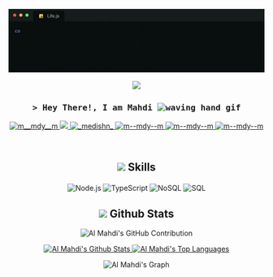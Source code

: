 ![Coding Gif](https://github.com/m-mdy-m/m-mdy-m/blob/main/Life.js.gif)
<p align="center">
  <a href="https://github.com/DenverCoder1/readme-typing-svg"><img src="https://readme-typing-svg.herokuapp.com?font=Time+New+Roman&color=cyan&size=40&center=true&vCenter=true&width=800&height=100&lines=Code+is+Life..&hearts;++;Self-taught+Web+Developer,;Computer+Engineering+Student,;Active+Learner/Researcher,;Love+to+learn+new+stuffs..<3"></a>
</p>
<h3 align="center">
        <samp>&gt; Hey There!, I am 
                <b> Mahdi <img src="https://user-images.githubusercontent.com/72663882/171687151-bb31c996-c9d2-49c8-b593-734946893b23.gif" alt="waving hand gif" aria-hidden="true" width="15" /> </b>
        </samp>
</h3>
<p align="center">
 <a href="https://dev.to/m__mdy__m" target="_blank">
  <img src="https://img.shields.io/badge/dev.to-0A0A0A?style=for-the-badge&logo=dev.to&logoColor=white" alt="m__mdy__m" />
 </a>
 <a href="https://img.shields.io/twitter/url?url=https%3A%2F%2Ftwitter.com%2Fm__mdy__m" target="_blank">
  <img src="https://img.shields.io/badge/Twitter-1DA1F2?style=for-the-badge&logo=twitter&logoColor=white" />
 </a>
 <a href="https://www.instagram.com/_medishn_" target="_blank">
  <img src="https://img.shields.io/badge/Instagram-e1306c?style=for-the-badge&logo=instagram&logoColor=white" alt="_medishn_" />
 </a> 
 <a href="https://m-mdy-m.medium.com/" target="_blank">
  <img src="https://img.shields.io/badge/Medium-181816?&style=for-the-badge&logo=medium&logoColor=white" alt="m--mdy--m"  />
  </a>
  <a href="https://t.me/m_mdy_m" target="_blank">
    <img src="https://img.shields.io/badge/telegram-0088b9.svg?style=for-the-badge&logo=telegram&logoColor=#0088b9" alt="m--mdy--m"  />
  </a> 
  <a href="https://stackoverflow.com/users/19394098/mahdi" target="_blank">
    <img src="https://img.shields.io/badge/stackoverflow-F48024.svg?style=for-the-badge&logo=stackoverflow&logoColor=white" alt="m--mdy--m"  />
  </a> 
</p>
<br />


<h2 align="center"><img src="https://media2.giphy.com/media/QssGEmpkyEOhBCb7e1/giphy.gif?cid=ecf05e47a0n3gi1bfqntqmob8g9aid1oyj2wr3ds3mg700bl&rid=giphy.gif" width ="25"> Skills</h2>

<div align="center" style="margin-top: 20px;">
    <img src="https://img.shields.io/badge/Node.js-3C873A?style=for-the-badge&labelColor=black&logo=node.js&logoColor=3C873A" alt="Node.js">
    <img src="https://img.shields.io/badge/TypeScript-3178C6?style=for-the-badge&labelColor=black&logo=typescript&logoColor=3178C6" alt="TypeScript">
    <img src="https://img.shields.io/badge/NoSQL-4DB33D?style=for-the-badge&labelColor=black" alt="NoSQL">
    <img src="https://img.shields.io/badge/SQL-4479A1?style=for-the-badge&logo=sql&logoColor=white" alt="SQL">
</div>


<h2 align="center"><img src="https://media.giphy.com/media/iY8CRBdQXODJSCERIr/giphy.gif" width="35"> Github Stats </h2>

<p align="center">
    <img src="https://github-profile-summary-cards.vercel.app/api/cards/profile-details?username=m-mdy-m&theme=radical" alt="Al Mahdi's GitHub Contribution" />
</p>

<p align="center">
    <a href="https://github.com/m-mdy-m">
        <img alt="Al Mahdi's Github Stats" src="https://denvercoder1-github-readme-stats.vercel.app/api?username=m-mdy-m&show_icons=true&count_private=true&theme=react&border_color=7F3FBF&bg_color=0D1117&title_color=F85D7F&icon_color=F8D866" height="192px" />
    </a>
    <a href="https://github.com/m-mdy-m">
        <img alt="Al Mahdi's Top Languages" src="https://denvercoder1-github-readme-stats.vercel.app/api/top-langs/?username=m-mdy-m&langs_count=20&layout=compact&theme=react&border_color=7F3FBF&bg_color=0D1117&title_color=F85D7F&icon_color=F8D866" height="192px" />
    </a>
</p>

<p align="center">
    <img src="https://github-readme-activity-graph.vercel.app/graph?username=m-mdy-m&custom_title=Al%20Mahdi's%20GitHub%20Activity%20Graph&bg_color=0D1117&color=7F3FBF&line=7F3FBF&point=7F3FBF&area_color=FFFFFF&title_color=FFFFFF&area=true" alt="Al Mahdi's Graph" />
</p>
